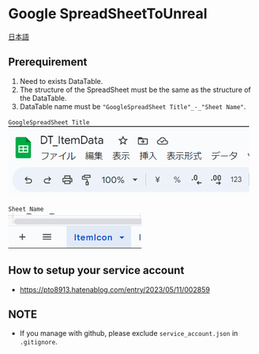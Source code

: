 # Google SpreadSheetToUnreal

<a href="https://github.com/pto8913/GoogleSheetToUnreal/blob/master/Resources/SpreadSheetTitle.png">日本語</a>

## Prerequirement
1. Need to exists DataTable.
2. The structure of the SpreadSheet must be the same as the structure of the DataTable.
3. DataTable name must be `"GoogleSpreadSheet Title"_-_"Sheet Name"`.

`GoogleSpreadSheet Title`<br>
![GoogleSpreadSheet Title](https://github.com/pto8913/GoogleSheetToUnreal/blob/master/Resources/SpreadSheetTitle.png)

`Sheet Name`<br>
![SheetName](https://github.com/pto8913/GoogleSheetToUnreal/blob/master/Resources/SheetName.png)

## How to setup your service account 
* https://pto8913.hatenablog.com/entry/2023/05/11/002859

## NOTE
* If you manage with github, please exclude `service_account.json` in `.gitignore`.
